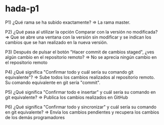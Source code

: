 # hada-p1

P1) ¿Qué rama se ha subido exactamente? 
=> La rama master.

P2) ¿Qué pasa al utilizar la opción Comparar con la versión no modificada?
=> Que se abre una ventana con la versión sin modificar y se indican los cambios que se han realizado en la nueva versión.

P3) Después de pulsar el botón "Hacer commit de cambios staged", ¿ves algún cambio en el repositorio remoto?
=> No se aprecia ningún cambio en el repositorio remoto

P4) ¿Qué significa "Confirmar todo y cuál sería su comando git equivalente"? 
=> Sube todos los cambios realizados al repositorio remoto. Su comando equivalente en git sería "commit".

P5) ¿Qué significa "Confirmar todo e insertar" y cuál sería su comando en git equivalente?
=> Publica los cambios realizados en GitHub

P6) ¿Qué significa "Confirmar todo y sincronizar" y cuál sería su comando en git equivalente?
=> Envía los cambios pendientes y recupera los cambios de los demás programadores

